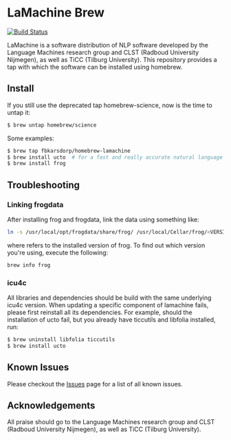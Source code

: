 # LaMachine Brew 

[![Build Status](https://travis-ci.com/fbkarsdorp/homebrew-lamachine.svg?branch=master)](https://travis-ci.com/fbkarsdorp/homebrew-lamachine)

LaMachine is a software distribution of NLP software developed by the Language Machines research group and CLST (Radboud University Nijmegen), as well as TiCC (Tilburg University). This repository provides a tap with which the software can be installed using homebrew. 

## Install

If you still use the deprecated tap homebrew-science, now is the time to untap it:

``` bash
$ brew untap homebrew/science
```

Some examples:

```bash
$ brew tap fbkarsdorp/homebrew-lamachine
$ brew install ucto  # for a fast and really accurate natural language tokenizer
$ brew install frog
```

## Troubleshooting

### Linking frogdata

After installing frog and frogdata, link the data using something like:

``` bash
ln -s /usr/local/opt/frogdata/share/frog/ /usr/local/Cellar/frog/<VERSION-NUMBER>/share
```

where <VERSION-NUMBER> refers to the installed version of frog. To find out which version
you're using, execute the following:

``` bash
brew info frog
```

### icu4c

All libraries and dependencies should be build with the same underlying icu4c version. When updating a specific component of lamachine fails, please first reinstall all its dependencies. For example, should the installation of ucto fail, but you already have ticcutils and libfolia installed, run:

```bash
$ brew uninstall libfolia ticcutils
$ brew install ucto
```

## Known Issues

Please checkout the [Issues](https://github.com/fbkarsdorp/homebrew-lamachine/issues) page for a list of all known issues.


## Acknowledgements

All praise should go to the Language Machines research group and CLST (Radboud University Nijmegen), as well as TiCC (Tilburg University).
